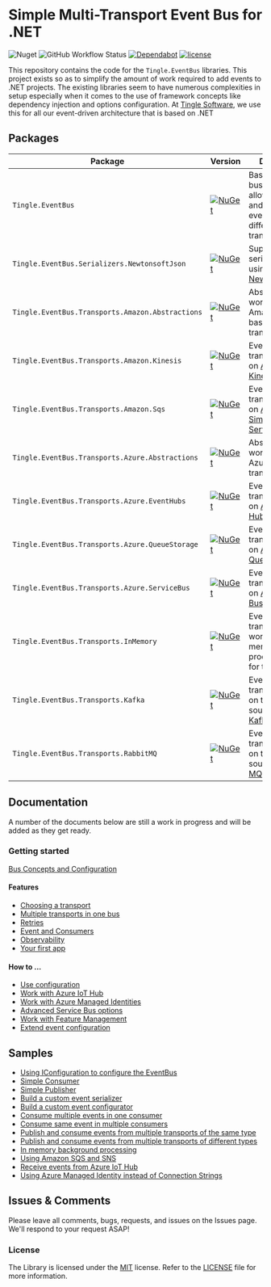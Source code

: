 # Simple Multi-Transport Event Bus for .NET

![Nuget](https://img.shields.io/nuget/dt/Tingle.EventBus)
![GitHub Workflow Status](https://img.shields.io/github/actions/workflow/status/tinglesoftware/eventbus/release.yml?branch=main&style=flat-square)
[![Dependabot](https://badgen.net/badge/Dependabot/enabled/green?icon=dependabot)](https://dependabot.com/)
[![license](https://img.shields.io/github/license/tinglesoftware/eventbus.svg?style=flat-square)](LICENSE)

This repository contains the code for the `Tingle.EventBus` libraries. This project exists so as to simplify the amount of work required to add events to .NET projects. The existing libraries seem to have numerous complexities in setup especially when it comes to the use of framework concepts like dependency injection and options configuration. At [Tingle Software](https://tingle.software), we use this for all our event-driven architecture that is based on .NET

## Packages

|Package|Version|Description|
|--|--|--|
|`Tingle.EventBus`|[![NuGet](https://img.shields.io/nuget/v/Tingle.EventBus.svg)](https://www.nuget.org/packages/Tingle.EventBus/)|Base of the event bus library to allow you publish and consume events from different transports.|
|`Tingle.EventBus.Serializers.NewtonsoftJson`|[![NuGet](https://img.shields.io/nuget/v/Tingle.EventBus.Serializers.NewtonsoftJson.svg)](https://www.nuget.org/packages/Tingle.EventBus.Serializers.NewtonsoftJson/)|Support for serializing events using [Newtonsoft.Json](https://www.nuget.org/packages/Newtonsoft.Json/).|
|`Tingle.EventBus.Transports.Amazon.Abstractions`|[![NuGet](https://img.shields.io/nuget/v/Tingle.EventBus.Transports.Amazon.Abstractions.svg)](https://www.nuget.org/packages/Tingle.EventBus.Transports.Amazon.Abstractions/)|Abstractions for working with Amazon (AWS) based transports.|
|`Tingle.EventBus.Transports.Amazon.Kinesis`|[![NuGet](https://img.shields.io/nuget/v/Tingle.EventBus.Transports.Amazon.Kinesis.svg)](https://www.nuget.org/packages/Tingle.EventBus.Transports.Amazon.Kinesis/)|Event bus transport based on [Amazon Kinesis](https://aws.amazon.com/kinesis/).|
|`Tingle.EventBus.Transports.Amazon.Sqs`|[![NuGet](https://img.shields.io/nuget/v/Tingle.EventBus.Transports.Amazon.Sqs.svg)](https://www.nuget.org/packages/Tingle.EventBus.Transports.Amazon.Sqs/)|Event bus transport based on [Amazon Simple Queue Service](https://aws.amazon.com/sqs/).|
|`Tingle.EventBus.Transports.Azure.Abstractions`|[![NuGet](https://img.shields.io/nuget/v/Tingle.EventBus.Transports.Azure.Abstractions.svg)](https://www.nuget.org/packages/Tingle.EventBus.Transports.Azure.Abstractions/)|Abstractions for working with Azure based transports.|
|`Tingle.EventBus.Transports.Azure.EventHubs`|[![NuGet](https://img.shields.io/nuget/v/Tingle.EventBus.Transports.Azure.EventHubs.svg)](https://www.nuget.org/packages/Tingle.EventBus.Transports.Azure.EventHubs/)|Event bus transport based on [Azure Event Hubs](https://azure.microsoft.com/en-us/services/event-hubs/).|
|`Tingle.EventBus.Transports.Azure.QueueStorage`|[![NuGet](https://img.shields.io/nuget/v/Tingle.EventBus.Transports.Azure.QueueStorage.svg)](https://www.nuget.org/packages/Tingle.EventBus.Transports.Azure.QueueStorage/)|Event bus transport based on [Azure Storage Queues](https://azure.microsoft.com/en-us/services/storage/queues/).|
|`Tingle.EventBus.Transports.Azure.ServiceBus`|[![NuGet](https://img.shields.io/nuget/v/Tingle.EventBus.Transports.Azure.ServiceBus.svg)](https://www.nuget.org/packages/Tingle.EventBus.Transports.Azure.ServiceBus/)|Event bus transport based on [Azure Service Bus](https://azure.microsoft.com/en-us/services/service-bus/).|
|`Tingle.EventBus.Transports.InMemory`|[![NuGet](https://img.shields.io/nuget/v/Tingle.EventBus.Transports.InMemory.svg)](https://www.nuget.org/packages/Tingle.EventBus.Transports.InMemory/)|Event bus transport that works only in memory and in process, useful for testing.|
|`Tingle.EventBus.Transports.Kafka`|[![NuGet](https://img.shields.io/nuget/v/Tingle.EventBus.Transports.Kafka.svg)](https://www.nuget.org/packages/Tingle.EventBus.Transports.Kafka/)|Event bus transport based on the open source [Apache Kafka](https://kafka.apache.org/) platform.|
|`Tingle.EventBus.Transports.RabbitMQ`|[![NuGet](https://img.shields.io/nuget/v/Tingle.EventBus.Transports.RabbitMQ.svg)](https://www.nuget.org/packages/Tingle.EventBus.Transports.RabbitMQ/)|Event bus transport based on the open source [Rabbit MQ](https://www.rabbitmq.com/) broker.|

## Documentation

A number of the documents below are still a work in progress and will be added as they get ready.

### Getting started

[Bus Concepts and Configuration](docs/bus-concepts-and-configuration.md)

#### Features

- [Choosing a transport](docs/transport-selection.md)
- [Multiple transports in one bus](docs/multi-transport-one-bus.md)
- [Retries](docs/retries.md)
- [Event and Consumers](docs/events-and-consumers.md)
- [Observability](docs/observability.md)
- [Your first app](docs/your-first-app.md)

#### How to ...

- [Use configuration](docs/work-configuration.md)
- [Work with Azure IoT Hub](docs/work-with-azure-iot-hub.md)
- [Work with Azure Managed Identities](docs/work-with-azure-managed-identities.md)
- [Advanced Service Bus options](docs/advanced-service-bus-options.md)
- [Work with Feature Management](docs/work-with-feature-management.md)
- [Extend event configuration](docs/extend-event-configuration.md)

## Samples

* [Using IConfiguration to configure the EventBus](./samples/ConfigSample)
* [Simple Consumer](./samples/SimpleConsumer)
* [Simple Publisher](./samples/SimplePublisher)
* [Build a custom event serializer](./samples/CustomEventSerializer)
* [Build a custom event configurator](./samples/CustomEventConfigurator)
* [Consume multiple events in one consumer](./samples/MultiEventsConsumer)
* [Consume same event in multiple consumers](./samples/MultipleConsumers)
* [Publish and consume events from multiple transports of the same type](./samples/MultipleSimilarTransports)
* [Publish and consume events from multiple transports of different types](./samples/MultipleDifferentTransports)
* [In memory background processing](./samples/InMemoryBackgroundProcessing)
* [Using Amazon SQS and SNS](./samples/AmazonSqsAndSns)
* [Receive events from Azure IoT Hub](./samples/AzureIotHub)
* [Using Azure Managed Identity instead of Connection Strings](./samples/AzureManagedIdentity)

## Issues &amp; Comments

Please leave all comments, bugs, requests, and issues on the Issues page. We'll respond to your request ASAP!

### License

The Library is licensed under the [MIT](http://www.opensource.org/licenses/mit-license.php "Read more about the MIT license form") license. Refer to the [LICENSE](./LICENSE) file for more information.
